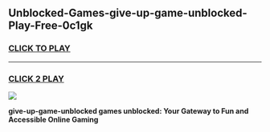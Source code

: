 
## Unblocked-Games-give-up-game-unblocked-Play-Free-0c1gk
<h3>
<a href="https://premium76.site?title=give-up-game-unblocked&ref=17A">CLICK TO PLAY</a></h3>
<hr>

<h3>
<a href="https://premium76.site?title=give-up-game-unblocked&ref=17A">CLICK 2 PLAY</a>
  
</h3>

<a href="https://premium76.site?title=give-up-game-unblocked&ref=17A"><img src="https://clearcache.store/games.png"></a>


**give-up-game-unblocked games unblocked: Your Gateway to Fun and Accessible Online Gaming**
